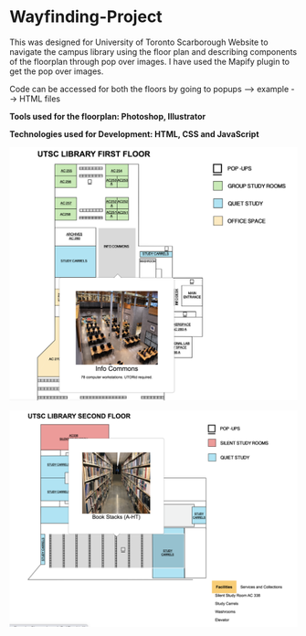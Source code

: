 # Wayfinding-Project

This was designed for University of Toronto Scarborough Website to navigate the campus library using the floor plan and describing components of the floorplan through pop over images. I have used the Mapify plugin to get the pop over images.

Code can be accessed for both the floors by going to popups --> example --> HTML files

**Tools used for the floorplan: Photoshop, Illustrator**

**Technologies used for Development: HTML, CSS and JavaScript**

![](Screen%20Shot%202020-06-07%20at%202.34.07%20AM.png)

![](Second%20Floor%20Map.png)


